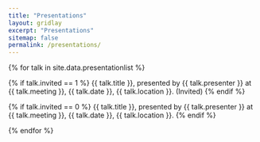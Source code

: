 ```yaml
---
title: "Presentations"
layout: gridlay
excerpt: "Presentations"
sitemap: false
permalink: /presentations/
---
```


{% for talk in site.data.presentationlist %}

{% if talk.invited == 1 %} 
{{ talk.title }}, presented by {{ talk.presenter }} at {{ talk.meeting }}, {{ talk.date }}, {{ talk.location }}. (Invited) 
{% endif %}

{% if talk.invited == 0 %} 
{{ talk.title }}, presented by {{ talk.presenter }} at {{ talk.meeting }}, {{ talk.date }}, {{ talk.location }}. 
{% endif %}

{% endfor %}
